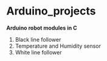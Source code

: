 # Arduino_projects
**Arduino robot modules in C**
1. Black line follower
2. Temperature and Humidity sensor
3. White line follower
